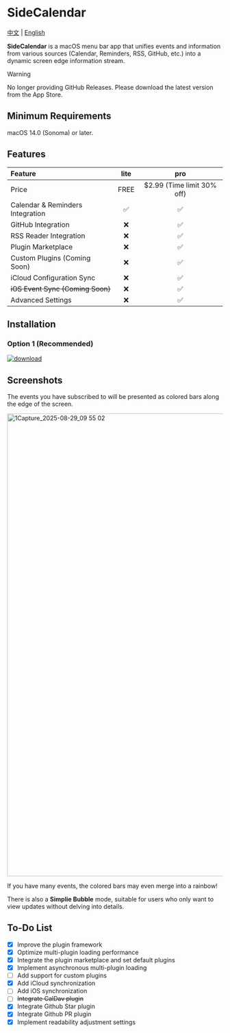 # SideCalendar

[中文](https://github.com/sha2kyou/SideCalendar/blob/main/README.md) | [English](https://github.com/sha2kyou/SideCalendar/blob/main/README_EN.md)

**SideCalendar** is a macOS menu bar app that unifies events and information from various sources (Calendar, Reminders, RSS, GitHub, etc.) into a dynamic screen edge information stream.

> [!WARNING]  
> No longer providing GitHub Releases. Please download the latest version from the App Store.

## Minimum Requirements
macOS 14.0 (Sonoma) or later.

## Features

| Feature | lite | pro |
| :--- | :---: | :---: |
| Price | FREE | $2.99 (Time limit 30% off)|
| Calendar & Reminders Integration | ✅ | ✅ |
| GitHub Integration | ❌ | ✅ |
| RSS Reader Integration | ❌ | ✅ |
| Plugin Marketplace | ❌ | ✅ |
| Custom Plugins (Coming Soon) | ❌ | ✅ |
| iCloud Configuration Sync | ❌ | ✅ |
| ~~iOS Event Sync (Coming Soon)~~ | ❌ | ✅ |
| Advanced Settings | ❌ | ✅ |

## Installation

### Option 1 (Recommended)

[![download](https://oss.tr1ck.cn/image/20250826/6VuezL.png)](https://apps.apple.com/cn/app/sidecalendar/id6751482006)
    
## Screenshots

The events you have subscribed to will be presented as colored bars along the edge of the screen.

<img width="1920" height="1080" alt="1Capture_2025-08-29_09 55 02" src="https://github.com/user-attachments/assets/52dd6b0d-1889-428e-b5f1-eb10802254d1" />

If you have many events, the colored bars may even merge into a rainbow!

There is also a **Simplie Bubble** mode, suitable for users who only want to view updates without delving into details.

## To-Do List

- [x] Improve the plugin framework  
- [x] Optimize multi-plugin loading performance  
- [x] Integrate the plugin marketplace and set default plugins  
- [x] Implement asynchronous multi-plugin loading  
- [ ] Add support for custom plugins
- [x] Add iCloud synchronization
- [ ] Add iOS synchronization
- [ ] ~~Integrate CalDav plugin~~  
- [x] Integrate Github Star plugin 
- [x] Integrate Github PR plugin   
- [x] Implement readability adjustment settings  
